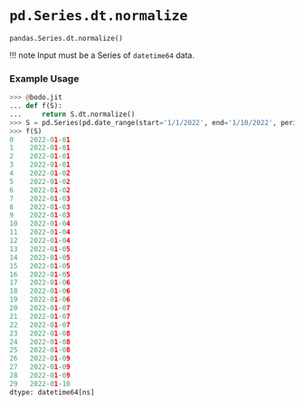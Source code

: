 # `pd.Series.dt.normalize`

`pandas.Series.dt.normalize()`

!!! note
	Input must be a Series of `datetime64` data.

### Example Usage

``` py
>>> @bodo.jit
... def f(S):
...     return S.dt.normalize()
>>> S = pd.Series(pd.date_range(start='1/1/2022', end='1/10/2022', periods=30))
>>> f(S)
0    2022-01-01
1    2022-01-01
2    2022-01-01
3    2022-01-01
4    2022-01-02
5    2022-01-02
6    2022-01-02
7    2022-01-03
8    2022-01-03
9    2022-01-03
10   2022-01-04
11   2022-01-04
12   2022-01-04
13   2022-01-05
14   2022-01-05
15   2022-01-05
16   2022-01-05
17   2022-01-06
18   2022-01-06
19   2022-01-06
20   2022-01-07
21   2022-01-07
22   2022-01-07
23   2022-01-08
24   2022-01-08
25   2022-01-08
26   2022-01-09
27   2022-01-09
28   2022-01-09
29   2022-01-10
dtype: datetime64[ns]
```

